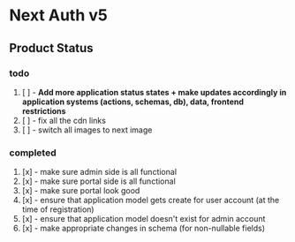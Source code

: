 # Next Auth v5

## Product Status

### todo
1.  [ ] - **Add more application status states + make updates accordingly in application systems (actions, schemas, db), data, frontend restrictions**
2. [ ] - fix all the cdn links
3.  [ ] - switch all images to next image

### completed
1. [x] - make sure admin side is all functional
2. [x] - make sure portal side is all functional
3. [x] - make sure portal look good
4. [x] - ensure that application model gets create for user account (at the time of registration)
5. [x] - ensure that application model doesn't exist for admin account
6. [x] - make appropriate changes in schema (for non-nullable fields)
